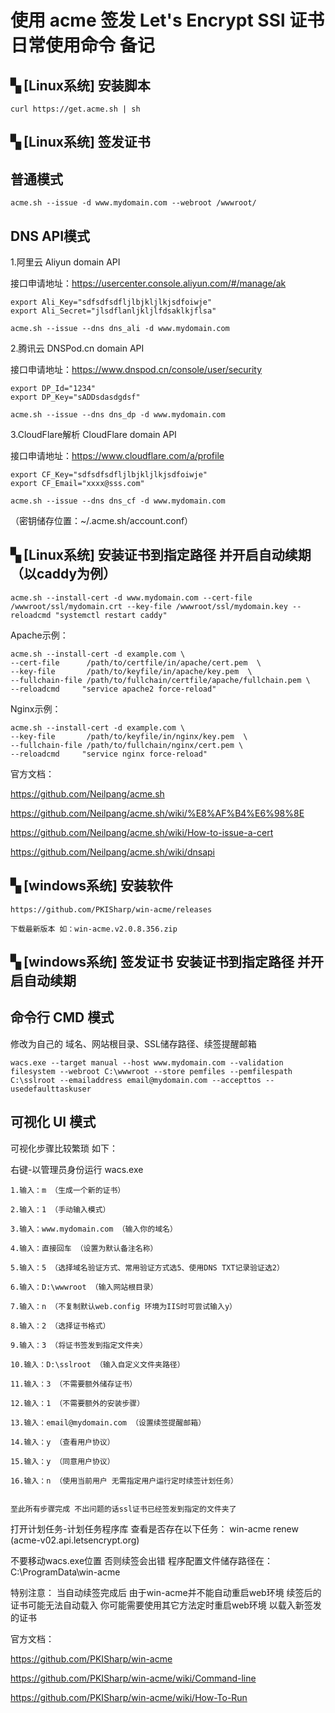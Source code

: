 # 使用 acme 签发 Let's Encrypt SSl 证书 日常使用命令 备记

## ▚ [Linux系统] 安装脚本

```
curl https://get.acme.sh | sh
```

## ▚ [Linux系统] 签发证书

## 普通模式

```
acme.sh --issue -d www.mydomain.com --webroot /wwwroot/
```

## DNS API模式

1.阿里云 Aliyun domain API

接口申请地址：https://usercenter.console.aliyun.com/#/manage/ak

```
export Ali_Key="sdfsdfsdfljlbjkljlkjsdfoiwje"
export Ali_Secret="jlsdflanljkljlfdsaklkjflsa"

acme.sh --issue --dns dns_ali -d www.mydomain.com
```

2.腾讯云 DNSPod.cn domain API

接口申请地址：https://www.dnspod.cn/console/user/security

```
export DP_Id="1234"
export DP_Key="sADDsdasdgdsf"

acme.sh --issue --dns dns_dp -d www.mydomain.com
```

3.CloudFlare解析 CloudFlare domain API

接口申请地址：https://www.cloudflare.com/a/profile

```
export CF_Key="sdfsdfsdfljlbjkljlkjsdfoiwje"
export CF_Email="xxxx@sss.com"

acme.sh --issue --dns dns_cf -d www.mydomain.com
```

（密钥储存位置：~/.acme.sh/account.conf）

## ▚ [Linux系统] 安装证书到指定路径 并开启自动续期（以caddy为例）

```
acme.sh --install-cert -d www.mydomain.com --cert-file /wwwroot/ssl/mydomain.crt --key-file /wwwroot/ssl/mydomain.key --reloadcmd "systemctl restart caddy"
```

Apache示例：
```
acme.sh --install-cert -d example.com \
--cert-file      /path/to/certfile/in/apache/cert.pem  \
--key-file       /path/to/keyfile/in/apache/key.pem  \
--fullchain-file /path/to/fullchain/certfile/apache/fullchain.pem \
--reloadcmd     "service apache2 force-reload"
```

Nginx示例：
```
acme.sh --install-cert -d example.com \
--key-file       /path/to/keyfile/in/nginx/key.pem  \
--fullchain-file /path/to/fullchain/nginx/cert.pem \
--reloadcmd     "service nginx force-reload"
```

官方文档：

https://github.com/Neilpang/acme.sh

https://github.com/Neilpang/acme.sh/wiki/%E8%AF%B4%E6%98%8E

https://github.com/Neilpang/acme.sh/wiki/How-to-issue-a-cert

https://github.com/Neilpang/acme.sh/wiki/dnsapi

## ▚ [windows系统] 安装软件

```
https://github.com/PKISharp/win-acme/releases

下载最新版本 如：win-acme.v2.0.8.356.zip
```

## ▚ [windows系统] 签发证书 安装证书到指定路径 并开启自动续期

## 命令行 CMD 模式

修改为自己的 域名、网站根目录、SSL储存路径、续签提醒邮箱

```
wacs.exe --target manual --host www.mydomain.com --validation filesystem --webroot C:\wwwroot --store pemfiles --pemfilespath C:\sslroot --emailaddress email@mydomain.com --accepttos --usedefaulttaskuser
```

## 可视化 UI 模式

可视化步骤比较繁琐 如下：

右键-以管理员身份运行 wacs.exe

```
1.输入：m （生成一个新的证书） 

2.输入：1 （手动输入模式）

3.输入：www.mydomain.com （输入你的域名）

4.输入：直接回车 （设置为默认备注名称）

5.输入：5 （选择域名验证方式、常用验证方式选5、使用DNS TXT记录验证选2）

6.输入：D:\wwwroot （输入网站根目录）

7.输入：n （不复制默认web.config 环境为IIS时可尝试输入y）

8.输入：2 （选择证书格式）

9.输入：3 （将证书签发到指定文件夹）

10.输入：D:\sslroot （输入自定义文件夹路径）

11.输入：3 （不需要额外储存证书）

12.输入：1 （不需要额外的安装步骤）

13.输入：email@mydomain.com （设置续签提醒邮箱）

14.输入：y （查看用户协议）

15.输入：y （同意用户协议）

16.输入：n （使用当前用户 无需指定用户运行定时续签计划任务）


至此所有步骤完成 不出问题的话ssl证书已经签发到指定的文件夹了
```

打开计划任务-计划任务程序库 查看是否存在以下任务：
win-acme renew (acme-v02.api.letsencrypt.org)

不要移动wacs.exe位置 否则续签会出错 程序配置文件储存路径在：
C:\ProgramData\win-acme

特别注意：
当自动续签完成后 由于win-acme并不能自动重启web环境 续签后的证书可能无法自动载入
你可能需要使用其它方法定时重启web环境 以载入新签发的证书

官方文档：

https://github.com/PKISharp/win-acme

https://github.com/PKISharp/win-acme/wiki/Command-line

https://github.com/PKISharp/win-acme/wiki/How-To-Run



